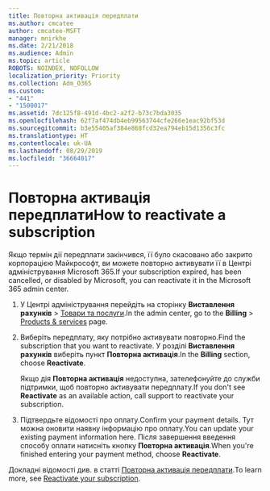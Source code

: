 ```yaml
---
title: Повторна активація передплати
ms.author: cmcatee
author: cmcatee-MSFT
manager: mnirkhe
ms.date: 2/21/2018
ms.audience: Admin
ms.topic: article
ROBOTS: NOINDEX, NOFOLLOW
localization_priority: Priority
ms.collection: Adm_O365
ms.custom:
- "441"
- "1500017"
ms.assetid: 7dc125f8-491d-4bc2-a2f2-b73c7bda3035
ms.openlocfilehash: 62f7af474db4eb99563744cfe266e1eac92bf53d
ms.sourcegitcommit: b3e55405af384e868fcd32ea794eb15d1356c3fc
ms.translationtype: HT
ms.contentlocale: uk-UA
ms.lasthandoff: 08/29/2019
ms.locfileid: "36664017"
---
```

# <a name="how-to-reactivate-a-subscription"></a><span data-ttu-id="e70a9-102">Повторна активація передплати</span><span class="sxs-lookup"><span data-stu-id="e70a9-102">How to reactivate a subscription</span></span>

<span data-ttu-id="e70a9-103">Якщо термін дії передплати закінчився, її було скасовано або закрито корпорацією Майкрософт, ви можете повторно активувати її в Центрі адміністрування Microsoft 365.</span><span class="sxs-lookup"><span data-stu-id="e70a9-103">If your subscription expired, has been cancelled, or disabled by Microsoft, you can reactivate it in the Microsoft 365 admin center.</span></span>
  
1. <span data-ttu-id="e70a9-104">У Центрі адміністрування перейдіть на сторінку **Виставлення рахунків** \> [Товари та послуги](https://go.microsoft.com/fwlink/p/?linkid=842054).</span><span class="sxs-lookup"><span data-stu-id="e70a9-104">In the admin center, go to the **Billing** \> [Products & services](https://go.microsoft.com/fwlink/p/?linkid=842054) page.</span></span>

2. <span data-ttu-id="e70a9-105">Виберіть передплату, яку потрібно активувати повторно.</span><span class="sxs-lookup"><span data-stu-id="e70a9-105">Find the subscription that you want to reactivate.</span></span> <span data-ttu-id="e70a9-106">У розділі **Виставлення рахунків** виберіть пункт **Повторна активація**.</span><span class="sxs-lookup"><span data-stu-id="e70a9-106">In the **Billing** section, choose **Reactivate**.</span></span>

    <span data-ttu-id="e70a9-107">Якщо дія **Повторна активація** недоступна, зателефонуйте до служби підтримки, щоб повторно активувати передплату.</span><span class="sxs-lookup"><span data-stu-id="e70a9-107">If you don't see **Reactivate** as an available action, call support to reactivate your subscription.</span></span>

3. <span data-ttu-id="e70a9-108">Підтвердьте відомості про оплату.</span><span class="sxs-lookup"><span data-stu-id="e70a9-108">Confirm your payment details.</span></span> <span data-ttu-id="e70a9-109">Тут можна оновити наявну інформацію про оплату.</span><span class="sxs-lookup"><span data-stu-id="e70a9-109">You can update your existing payment information here.</span></span> <span data-ttu-id="e70a9-110">Після завершення введення способу оплати натисніть кнопку **Повторна активація**.</span><span class="sxs-lookup"><span data-stu-id="e70a9-110">When you're finished entering your payment method, choose **Reactivate**.</span></span>

<span data-ttu-id="e70a9-111">Докладні відомості див. в статті [Повторна активація передплати](https://docs.microsoft.com/office365/admin/subscriptions-and-billing/reactivate-your-subscription).</span><span class="sxs-lookup"><span data-stu-id="e70a9-111">To learn more, see [Reactivate your subscription](https://docs.microsoft.com/office365/admin/subscriptions-and-billing/reactivate-your-subscription).</span></span>